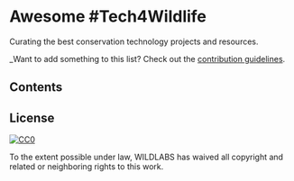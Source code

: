 # Awesome #Tech4Wildlife
Curating the best conservation technology projects and resources.

_Want to add something to this list? Check out the [contribution guidelines](CONTRIBUTING.md).

## Contents

## License 

[![CC0](http://mirrors.creativecommons.org/presskit/buttons/88x31/svg/cc-zero.svg)](https://creativecommons.org/publicdomain/zero/1.0/)

To the extent possible under law, WILDLABS has waived all copyright and related or neighboring rights to this work.
